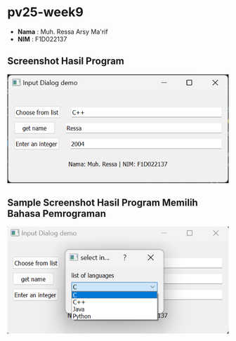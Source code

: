 # pv25-week9

- **Nama**  : Muh. Ressa Arsy Ma'rif
- **NIM**   : F1D022137

## Screenshot Hasil Program
![Screenshot Program](image.png)

## Sample Screenshot Hasil Program Memilih Bahasa Pemrograman
![Screenshot sample Program](languages.png)